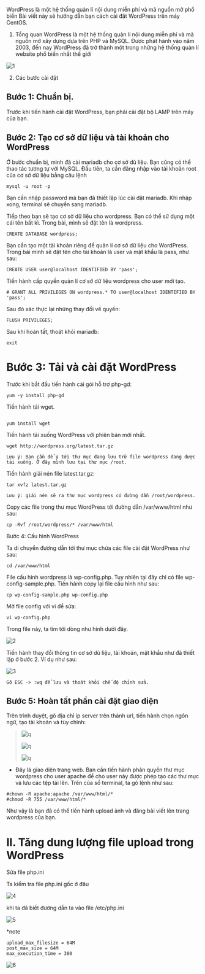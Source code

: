 WordPress là một hệ thống quản lí nội dung miễn phí và mã nguồn mở phổ biến Bài viết này sẽ hướng dẫn bạn cách cài đặt WordPress trên máy CentOS.

1. Tổng quan
WordPress là một hệ thống quản lí nội dung miễn phí và mã nguồn mở xây dựng dựa trên PHP và MySQL. Được phát hành vào năm 2003, đến nay WordPress đã trở thành một trong những hệ thống quản lí website phổ biến nhất thế giới 

![1](https://f5-zpcloud.zdn.vn/7787083733738461190/fc8e054be3132e4d7702.jpg)

2. Các bước cài đặt

## Bước 1: Chuẩn bị.

Trước khi tiến hành cài đặt WordPress, bạn phải cài đặt bộ LAMP trên máy của bạn.

## Bước 2: Tạo cơ sở dữ liệu và tài khoản cho WordPress

Ở bước chuẩn bị, mình đã cài mariadb cho cơ sở dũ liệu. Bạn cũng có thể thao tác tương tự với MySQL. Đầu tiên, ta cần đăng nhập vào tài khoản root của cơ sở dữ liệu bằng câu lệnh

```
mysql -u root -p
```
Bạn cần nhập password mà bạn đã thiết lập lúc cài đặt mariadb. Khi nhập xong, terminal sẽ chuyển sang mariadb.

Tiếp theo bạn sẽ tạo cơ sở dữ liệu cho wordpress. Bạn có thể sử dụng một cái tên bất kì. Trong bài, mình sẽ đặt tên là wordpress.
```
CREATE DATABASE wordpress;
```
Bạn cần tạo một tài khoản riêng để quản lí cơ sở dữ liệu cho WordPress. Trong bài mình sẽ đặt tên cho tài khoản là user và mật khẩu là pass, như sau:
```
CREATE USER user@localhost IDENTIFIED BY 'pass';
```
Tiến hành cấp quyền quản lí cơ sở dữ liệu wordpress cho user mới tạo.
```
# GRANT ALL PRIVILEGES ON wordpress.* TO user@localhost IDENTIFIED BY 'pass';
```
Sau đó xác thực lại những thay đổi về quyền:
```
FLUSH PRIVILEGES;
```
Sau khi hoàn tất, thoát khỏi mariadb:
```
exit
```

# Bước 3: Tải và cài đặt WordPress
Trước khi bắt đầu tiến hành cài gói hỗ trợ php-gd:
```
yum -y install php-gd
```
Tiến hành tải wget.
```

yum install wget 
```
Tiến hành tải xuống WordPress với phiên bản mới nhất.
```
wget http://wordpress.org/latest.tar.gz
```
`Lưu ý: Bạn cần để ý tới thư mục đang lưu trữ file wordpress đang được tải xuống. Ở đây mình lưu tại thư mục /root.`

Tiến hành giải nén file latest.tar.gz:
```
tar xvfz latest.tar.gz
```
`Lưu ý: giải nén sẽ ra thư mục wordpress có đường dẫn /root/wordpress.`

Copy các file trong thư mục WordPress tới đường dẫn /var/www/html như sau:
```
cp -Rvf /root/wordpress/* /var/www/html
```
Bước 4: Cấu hình WordPress

Ta di chuyển đường dẫn tới thư mục chứa các file cài đặt WordPress như sau:
```
cd /var/www/html
```
File cấu hình wordpress là wp-config.php. Tuy nhiên tại đây chỉ có file wp-config-sample.php. Tiến hành copy lại file cấu hình như sau:
```
cp wp-config-sample.php wp-config.php
```
Mở file config với vi để sửa:
```
vi wp-config.php
```
Trong file này, ta tìm tới dòng như hình dưới đây.

![2](https://f5-zpcloud.zdn.vn/6449137480141389355/bfbdc2782420e97eb031.jpg)

Tiến hành thay đổi thông tin cơ sở dũ liệu, tài khoản, mật khẩu như đã thiết lập ở bước 2. Ví dụ như sau:

![3](https://f4-zpcloud.zdn.vn/1034560763267611156/73963950df0812564b19.jpg)

`Gõ ESC -> :wq để lưu và thoát khỏi chế độ chỉnh sửa.`

## Bước 5: Hoàn tất phần cài đặt giao diện

Trên trình duyệt, gõ địa chỉ ip server trên thành url, tiến hành chọn ngôn ngữ, tạo tài khoản và tùy chỉnh:
> ![q](https://f5-zpcloud.zdn.vn/4834607720589545522/2a4c6b339b5c56020f4d.jpg)
> 
> ![q](https://f5-zpcloud.zdn.vn/267522080475440614/713f0840f82f35716c3e.jpg)
> 
> ![q](https://f5-zpcloud.zdn.vn/6524461399965153673/7ea66fd89fb752e90ba6.jpg)
- Đây là giao diện trang web.
Bạn cần tiến hành phân quyền thư mục wordpress cho user apache để cho user này được phép tạo các thư mục và lưu các tệp tải lên. Trên của sổ terminal, ta gõ lệnh như sau:

```
#chown -R apache:apache /var/www/html/*
#chmod -R 755 /var/www/html/*
```
Như vậy là bạn đã có thể tiến hành upload ảnh và đăng bài viết lên trang wordpress của bạn.

# II. Tăng dung lượng file upload trong WordPress

Sửa file php.ini

Ta kiểm tra file php.ini gốc ở đâu

![4](https://f5-zpcloud.zdn.vn/6820727186430358477/69bd347ad2221f7c4633.jpgg) 

khi ta đã biết đường dẫn ta vào file /etc/php.ini

![5](https://f4-zpcloud.zdn.vn/7759155502886004446/a8117ec9989155cf0c80.jpg)

*note
``` 
upload_max_filesize = 64M
post_max_size = 64M
max_execution_time = 300
```
![6](https://f5-zpcloud.zdn.vn/212408421361587262/d31142c9a49169cf3080.jpg)

